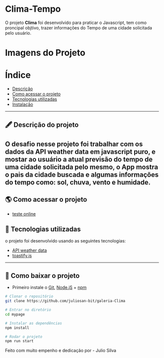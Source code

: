 # Clima-Tempo

O projeto **Clima** foi desenvolvido para praticar o Javascript, tem como proncipal objtivo, trazer informações do Tempo de uma cidade solicitada pelo usuário.

# Imagens do Projeto

# Índice

- [Descrição](#-descrição-do-projeto)
- [Como acessar o projeto](#-como-acessar-o-projeto)
- [Tecnologias utilizadas](#-tecnologias-utilizadas)
- [Instalação](#-como-baixar-o-projeto)

---

## 🖋 Descrição do projeto

## O desafio nesse projeto foi trabalhar com os dados da API weather data em javascript puro, e mostar ao usuário a atual previsão do tempo de uma cidade solicitada pelo mesmo, o App mostra o pais da cidade buscada e algumas informações do tempo como: sol, chuva, vento e humidade.

## 🌎 Como acessar o projeto

- [teste online](https://julio-zeta.vercel.app/)

## 🚀 Tecnologias utilizadas

o projeto foi desenvolvido usando as seguintes tecnologias:

- [API weather data](https://openweathermap.org/current)
- [toastify.js](https://www.npmjs.com/package/toastify-js)

---

## 💾 Como baixar o projeto

- Primeiro instale o [Git](https://git-scm.com/), [Node.jS](https://nodejs.org/pt-br/download/) + [npm](https://www.npmjs.com/get-npm)

```bash
# Clonar o repositório
git clone https://github.com/juliosan-bit/galeria-Clima

# Entrar no diretório
cd mypage

# Instalar as dependências
npm install

# Rodar o projeto
npm run start
```

Feito com muito empenho e dedicação por - Julio Silva
